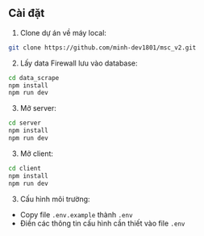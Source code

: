 ## Cài đặt

1. Clone dự án về máy local:

```bash
git clone https://github.com/minh-dev1801/msc_v2.git
```

2. Lấy data Firewall lưu vào database:

```bash
cd data_scrape
npm install
npm run dev

```

3. Mở server:

```bash
cd server
npm install
npm run dev

```

3. Mở client:

```bash
cd client
npm install
npm run dev

```

3. Cấu hình môi trường:

- Copy file `.env.example` thành `.env`
- Điền các thông tin cấu hình cần thiết vào file `.env`

